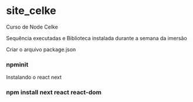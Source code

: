# site_celke
Curso de Node Celke

Sequência executadas e Biblioteca instalada durante a semana da imersão

Criar o arquivo package.json
### npminit

Instalando o react next 

### npm install next react react-dom